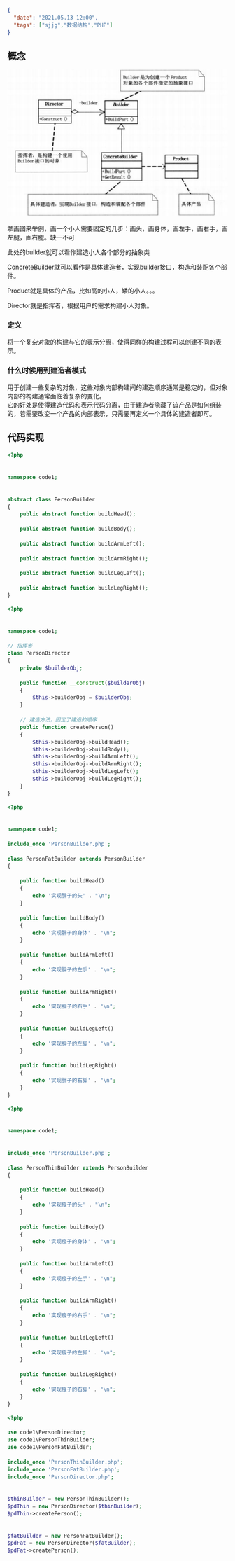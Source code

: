 ```json
{
  "date": "2021.05.13 12:00",
  "tags": ["sjjg","数据结构","PHP"]
}
```

## 概念

![image.png](../../assets/content/shejimoshi/13/01.png)

拿画图来举例，画一个小人需要固定的几步：画头，画身体，画左手，画右手，画左腿，画右腿。缺一不可

此处的builder就可以看作建造小人各个部分的抽象类

ConcreteBuilder就可以看作是具体建造者，实现builder接口，构造和装配各个部件。

Product就是具体的产品，比如高的小人，矮的小人。。。

Director就是指挥者，根据用户的需求构建小人对象。

### 定义
将一个复杂对象的构建与它的表示分离，使得同样的构建过程可以创建不同的表示。

### 什么时候用到建造者模式
用于创建一些复杂的对象，这些对象内部构建间的建造顺序通常是稳定的，但对象内部的构建通常面临着复杂的变化。<br />它的好处是使得建造代码和表示代码分离，由于建造者隐藏了该产品是如何组装的，若需要改变一个产品的内部表示，只需要再定义一个具体的建造者即可。


## 代码实现
```php
<?php


namespace code1;


abstract class PersonBuilder
{
    public abstract function buildHead();

    public abstract function buildBody();

    public abstract function buildArmLeft();

    public abstract function buildArmRight();

    public abstract function buildLegLeft();

    public abstract function buildLegRight();
}
```
```php
<?php


namespace code1;

// 指挥者
class PersonDirector
{
    private $builderObj;

    public function __construct($builderObj)
    {
        $this->builderObj = $builderObj;
    }

    // 建造方法，固定了建造的顺序
    public function createPerson()
    {
        $this->builderObj->buildHead();
        $this->builderObj->buildBody();
        $this->builderObj->buildArmLeft();
        $this->builderObj->buildArmRight();
        $this->builderObj->buildLegLeft();
        $this->builderObj->buildLegRight();
    }
}
```
```php
<?php


namespace code1;

include_once 'PersonBuilder.php';

class PersonFatBuilder extends PersonBuilder
{

    public function buildHead()
    {
        echo '实现胖子的头' . "\n";
    }

    public function buildBody()
    {
        echo '实现胖子的身体' . "\n";
    }

    public function buildArmLeft()
    {
        echo '实现胖子的左手' . "\n";
    }

    public function buildArmRight()
    {
        echo '实现胖子的右手' . "\n";
    }

    public function buildLegLeft()
    {
        echo '实现胖子的左脚' . "\n";
    }

    public function buildLegRight()
    {
        echo '实现胖子的右脚' . "\n";
    }
}
```
```php
<?php


namespace code1;


include_once 'PersonBuilder.php';

class PersonThinBuilder extends PersonBuilder
{

    public function buildHead()
    {
        echo '实现瘦子的头' . "\n";
    }

    public function buildBody()
    {
        echo '实现瘦子的身体' . "\n";
    }

    public function buildArmLeft()
    {
        echo '实现瘦子的左手' . "\n";
    }

    public function buildArmRight()
    {
        echo '实现瘦子的右手' . "\n";
    }

    public function buildLegLeft()
    {
        echo '实现瘦子的左脚' . "\n";
    }

    public function buildLegRight()
    {
        echo '实现瘦子的右脚' . "\n";
    }
}
```
```php
<?php

use code1\PersonDirector;
use code1\PersonThinBuilder;
use code1\PersonFatBuilder;

include_once 'PersonThinBuilder.php';
include_once 'PersonFatBuilder.php';
include_once 'PersonDirector.php';


$thinBuilder = new PersonThinBuilder();
$pdThin = new PersonDirector($thinBuilder);
$pdThin->createPerson();


$fatBuilder = new PersonFatBuilder();
$pdFat = new PersonDirector($fatBuilder);
$pdFat->createPerson();

```
